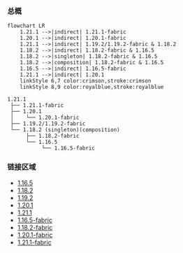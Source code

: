 ### 总概

```mermaid
flowchart LR
    1.21.1 -->|indirect| 1.21.1-fabric
    1.20.1 -->|indirect| 1.20.1-fabric
    1.21.1 -->|indirect| 1.19.2/1.19.2-fabric & 1.18.2
    1.18.2 -->|indirect| 1.18.2-fabric & 1.16.5
    1.18.2 -->|singleton| 1.18.2-fabric & 1.16.5
    1.18.2 -->|composition| 1.18.2-fabric & 1.16.5
    1.16.5 -->|indirect| 1.16.5-fabric
    1.21.1 -->|indirect| 1.20.1
    linkStyle 6,7 color:crimson,stroke:crimson
    linkStyle 8,9 color:royalblue,stroke:royalblue
```

```
1.21.1
 ├── 1.21.1-fabric
 ├── 1.20.1
 │    └── 1.20.1-fabric
 ├── 1.19.2/1.19.2-fabric
 └── 1.18.2 (singleton)(composition)
      ├── 1.18.2-fabric
      └── 1.16.5
           └── 1.16.5-fabric
```

### 链接区域

- [1.16.5](/projects/1.16/assets/macaws-bridges/mcwbridges)
- [1.18.2](/projects/1.18/assets/macaws-bridges/mcwbridges)
- [1.19.2](/projects/1.19/assets/macaws-bridges/mcwbridges)
- [1.20.1](/projects/1.20/assets/macaws-bridges/mcwbridges)
- [1.21.1](/projects/1.21/assets/macaws-bridges/mcwbridges)
- [1.16.5-fabric](/projects/1.16-fabric/assets/macaws-bridges/mcwbridges)
- [1.18.2-fabric](/projects/1.18-fabric/assets/macaws-bridges/mcwbridges)
- [1.20.1-fabric](/projects/1.20-fabric/assets/macaws-bridges/mcwbridges)
- [1.21.1-fabric](/projects/1.21-fabric/assets/macaws-bridges/mcwbridges)